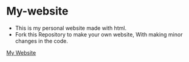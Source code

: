 # My-website
- This is my personal website made with html.
- Fork this Repository to make your own website, With making minor changes in the code.


[My Website](https://garima-sharma814.github.io/My-website/)
